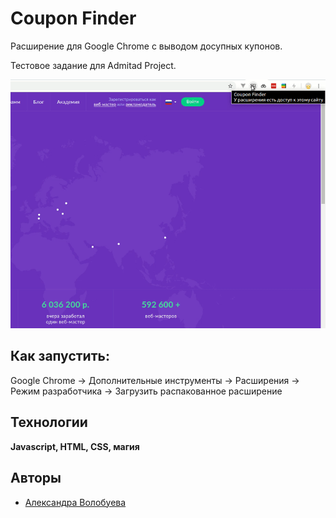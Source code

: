 # Coupon Finder

Расширение для Google Chrome с выводом досупных купонов.

Тестовое задание для Admitad Project.

![](couponFinder.gif)

## Как запустить:

Google Chrome -> Дополнительные инструменты -> Расширения -> Режим разработчика -> Загрузить распакованное расширение


## Технологии

**Javascript, HTML, CSS, магия**

## Авторы

- [Александра Волобуева](https://github.com/RabbitWithoutaHat/)
